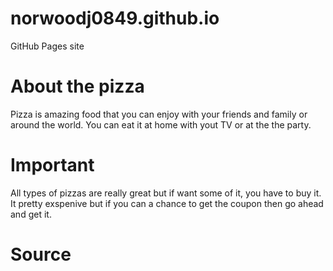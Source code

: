 # norwoodj0849.github.io
GitHub Pages site

# About the pizza

Pizza is amazing food that you can enjoy with your friends and family or around the world. You can eat it at home with yout TV or at the the party.



# Important

All types of pizzas are really great but if want some of it, you have to buy it. It pretty exspenive but if you can a chance to get the coupon then go ahead and get it.


# Source

